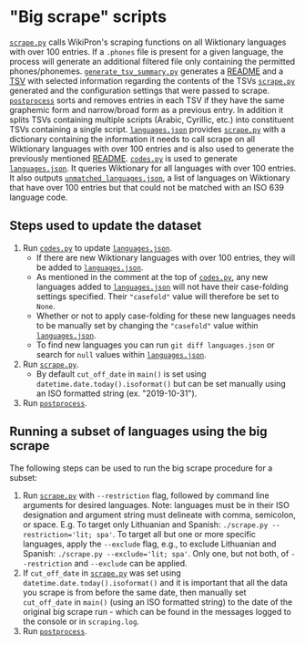 "Big scrape" scripts
====================

[`scrape.py`](../scrape.py) calls WikiPron's scraping functions on all Wiktionary
languages with over 100 entries. If a `.phones` file is present for a given
language, the process will generate an additional filtered file only containing
the permitted phones/phonemes.
[`generate_tsv_summary.py`](generate_tsv_summary.py) generates a
[README](../README.md) and a [TSV](../tsv_summary.tsv) with selected information
regarding the contents of the TSVs [`scrape.py`](scrape.py) generated and the
configuration settings that were passed to scrape. [`postprocess`](../postprocess)
sorts and removes entries in each TSV if they have the same graphemic form and
narrow/broad form as a previous entry. In addition it splits TSVs
containing multiple scripts (Arabic, Cyrillic, etc.) into constituent TSVs
containing a single script. [`languages.json`](languages.json) provides
[`scrape.py`](../scrape.py) with a dictionary containing the information it needs
to call scrape on all Wiktionary languages with over 100 entries and is also
used to generate the previously mentioned [README](../README.md).
[`codes.py`](codes.py) is used to generate [`languages.json`](languages.json).
It queries Wiktionary for all languages with over 100 entries. It also outputs
[`unmatched_languages.json`](unmatched_languages.json), a list of languages on
Wiktionary that have over 100 entries but that could not be matched with an ISO
639 language code.

Steps used to update the dataset
--------------------------------

1.  Run [`codes.py`](codes.py) to update [`languages.json`](languages.json).
    -   If there are new Wiktionary languages with over 100 entries, they will
        be added to [`languages.json`](languages.json).
    -   As mentioned in the comment at the top of [`codes.py`](codes.py), any
        new languages added to [`languages.json`](languages.json) will not have
        their case-folding settings specified. Their `"casefold"` value will
        therefore be set to `None`.
    -   Whether or not to apply case-folding for these new languages needs to be
        manually set by changing the `"casefold"` value within
        [`languages.json`](languages.json).
    -   To find new languages you can run `git diff languages.json` or search
        for `null` values within [`languages.json`](languages.json).
2.  Run [`scrape.py`](../scrape.py).
    -   By default `cut_off_date` in `main()` is set using
        `datetime.date.today().isoformat()` but can be set manually using an ISO
        formatted string (ex. "2019-10-31").
3.  Run [`postprocess`](../postprocess).

Running a subset of languages using the big scrape
--------------------------------------------------

The following steps can be used to run the big scrape procedure for a subset:

1.  Run [`scrape.py`](../scrape.py) with `--restriction` flag, followed by command
    line arguments for desired languages. Note: languages must be in their ISO
    designation and argument string must delineate with comma, semicolon, or
    space. E.g. To target only Lithuanian and Spanish:
    `./scrape.py --restriction='lit; spa'`.
    To target all but one or more specific languages, apply the `--exclude` flag,
    e.g., to exclude Lithuanian and Spanish:
    `./scrape.py --exclude='lit; spa'`.
    Only one, but not both, of `--restriction` and `--exclude` can be applied.
2.  If `cut_off_date` in [`scrape.py`](../scrape.py) was set using
    `datetime.date.today().isoformat()` and it is important that all the data
    you scrape is from before the same date, then manually set `cut_off_date` in
    `main()` (using an ISO formatted string) to the date of the original big
    scrape run - which can be found in the messages logged to the console or in
    `scraping.log`.
3.  Run [`postprocess`](../postprocess).
